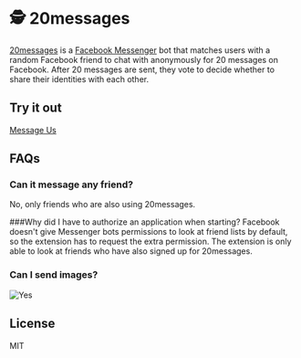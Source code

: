 # 🕵 20messages

[20messages](https://www.messenger.com/t/20messages) is a [Facebook Messenger](https://messengerplatform.fb.com/) bot that matches users with a random Facebook friend to chat with anonymously for 20 messages on Facebook. After 20 messages are sent, they vote to decide whether to share their identities with each other.


## Try it out
[Message Us](https://m.me/20messages)

## FAQs
### Can it message any friend?
No, only friends who are also using 20messages.

###Why did I have to authorize an application when starting?
Facebook doesn't give Messenger bots permissions to look at friend lists by default, so the extension has to request the extra permission. The extension is only able to look at friends who have also signed up for 20messages.

### Can I send images?
![Yes](https://media.giphy.com/media/2dJ5Iait4QrW8/giphy.gif)

## License
MIT
